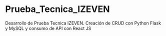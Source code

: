 # Prueba_Tecnica_IZEVEN
Desarrollo de Prueba Tecnica IZEVEN. Creación de CRUD con Python Flask y MySQL y consumo de API con React JS


